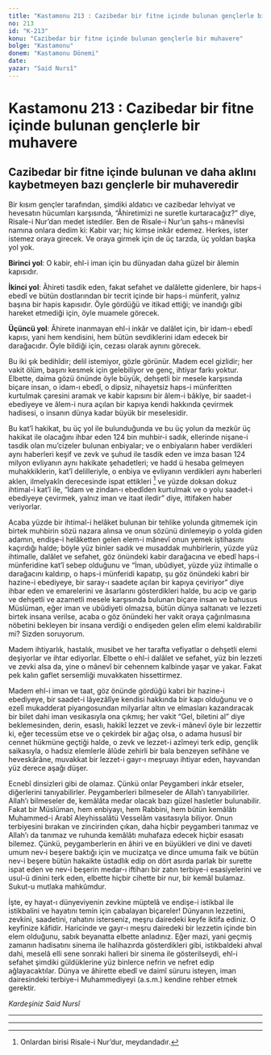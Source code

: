 ```yaml
---
title: "Kastamonu 213 : Cazibedar bir fitne içinde bulunan gençlerle bir muhavere"
no: 213
id: "K-213"
konu: "Cazibedar bir fitne içinde bulunan gençlerle bir muhavere"
bolge: "Kastamonu"
donem: "Kastamonu Dönemi"
date: 
yazar: "Said Nursî"
---
```


# Kastamonu 213 : Cazibedar bir fitne içinde bulunan gençlerle bir muhavere

## Cazibedar bir fitne içinde bulunan ve daha aklını kaybetmeyen bazı gençlerle bir muhaveredir

Bir kısım gençler tarafından, şimdiki aldatıcı ve cazibedar lehviyat ve hevesatın hücumları karşısında, “Âhiretimizi ne suretle kurtaracağız?” diye, Risale-i Nur’dan medet istediler. Ben de Risale-i Nur’un şahs-ı mânevîsi namına onlara dedim ki: Kabir var; hiç kimse inkâr edemez. Herkes, ister istemez oraya girecek. Ve oraya girmek için de üç tarzda, üç yoldan başka yol yok.

**Birinci yol**: O kabir, ehl-i iman için bu dünyadan daha güzel bir âlemin kapısıdır.

**İkinci yol**: Âhireti tasdik eden, fakat sefahet ve dalâlette gidenlere, bir haps‑i ebedî ve bütün dostlarından bir tecrit içinde bir haps-i münferit, yalnız başına bir hapis kapısıdır. Öyle gördüğü ve itikad ettiği; ve inandığı gibi hareket etmediği için, öyle muamele görecek.

**Üçüncü yol**: Âhirete inanmayan ehl-i inkâr ve dalâlet için, bir idam-ı ebedî kapısı, yani hem kendisini, hem bütün sevdiklerini idam edecek bir darağacıdır. Öyle bildiği için, cezası olarak aynını görecek.

Bu iki şık bedihîdir; delil istemiyor, gözle görünür. Madem ecel gizlidir; her vakit ölüm, başını kesmek için gelebiliyor ve genç, ihtiyar farkı yoktur. Elbette, daima gözü önünde öyle büyük, dehşetli bir mesele karşısında biçare insan, o idam-ı ebedî, o dipsiz, nihayetsiz haps-i münferitten kurtulmak çaresini aramak ve kabir kapısını bir âlem-i bâkîye, bir saadet-i ebediyeye ve âlem-i nura açılan bir kapıya kendi hakkında çevirmek hadisesi, o insanın dünya kadar büyük bir meselesidir.

Bu kat’î hakikat, bu üç yol ile bulunduğunda ve bu üç yolun da mezkûr üç hakikat ile olacağını ihbar eden 124 bin muhbir-i sadık, ellerinde nişane-i tasdik olan mu’cizeler bulunan enbiyalar; ve o enbiyaların haber verdikleri aynı haberleri keşif ve zevk ve şuhud ile tasdik eden ve imza basan 124 milyon evliyanın aynı hakikate şehadetleri; ve hadd ü hesaba gelmeyen muhakkiklerin, kat’î delilleriyle, o enbiya ve evliyanın verdikleri aynı haberleri aklen, ilmelyakîn derecesinde ispat ettikleri [^1] ve yüzde doksan dokuz ihtimal-i kat’î ile, “İdam ve zindan-ı ebedîden kurtulmak ve o yolu saadet-i ebediyeye çevirmek, yalnız iman ve itaat iledir” diye, ittifaken haber veriyorlar.

Acaba yüzde bir ihtimal-i helâket bulunan bir tehlike yolunda gitmemek için birtek muhbirin sözü nazara alınsa ve onun sözünü dinlemeyip o yolda giden adamın, endişe-i helâketten gelen elem-i mânevî onun yemek iştihasını kaçırdığı halde; böyle yüz binler sadık ve musaddak muhbirlerin, yüzde yüz ihtimalle, dalâlet ve sefahet, göz önündeki kabir darağacına ve ebedî haps-i münferidine kat’î sebep olduğunu ve “İman, ubûdiyet, yüzde yüz ihtimalle o darağacını kaldırıp, o haps-i münferidi kapatıp, şu göz önündeki kabri bir hazine-i ebediyeye, bir saray-ı saadete açılan bir kapıya çeviriyor” diye ihbar eden ve emarelerini ve âsarlarını gösterdikleri halde, bu acip ve garip ve dehşetli ve azametli mesele karşısında bulunan biçare insan ve bahusus Müslüman, eğer iman ve ubûdiyeti olmazsa, bütün dünya saltanatı ve lezzeti birtek insana verilse, acaba o göz önündeki her vakit oraya çağırılmasına nöbetini bekleyen bir insana verdiği o endişeden gelen elîm elemi kaldırabilir mi? Sizden soruyorum.

Madem ihtiyarlık, hastalık, musibet ve her tarafta vefiyatlar o dehşetli elemi deşiyorlar ve ihtar ediyorlar. Elbette o ehl-i dalâlet ve sefahet, yüz bin lezzeti ve zevki alsa da, yine o mânevî bir cehennem kalbinde yaşar ve yakar. Fakat pek kalın gaflet sersemliği muvakkaten hissettirmez.

Madem ehl-i iman ve taat, göz önünde gördüğü kabri bir hazine-i ebediyeye, bir saadet-i lâyezâlîye kendisi hakkında bir kapı olduğunu ve o ezelî mukadderat piyangosundan milyarlar altın ve elmasları kazandıracak bir bilet dahi iman vesikasıyla ona çıkmış; her vakit “Gel, biletini al” diye beklemesinden, derin, esaslı, hakikî lezzet ve zevk-i mânevî öyle bir lezzettir ki, eğer tecessüm etse ve o çekirdek bir ağaç olsa, o adama hususî bir cennet hükmüne geçtiği halde, o zevk ve lezzet-i azîmeyi terk edip, gençlik saikasıyla, o hadsiz elemlerle âlûde zehirli bir bala benzeyen sefihâne ve heveskârâne, muvakkat bir lezzet-i gayr-ı meşruayı ihtiyar eden, hayvandan yüz derece aşağı düşer.

Ecnebî dinsizleri gibi de olamaz. Çünkü onlar Peygamberi inkâr etseler, diğerlerini tanıyabilirler. Peygamberleri bilmeseler de Allah’ı tanıyabilirler. Allah’ı bilmeseler de, kemâlâta medar olacak bazı güzel hasletler bulunabilir. Fakat bir Müslüman, hem enbiyayı, hem Rabbini, hem bütün kemâlâtı Muhammed-i Arabî Aleyhissalâtü Vesselâm vasıtasıyla biliyor. Onun terbiyesini bırakan ve zincirinden çıkan, daha hiçbir peygamberi tanımaz ve Allah’ı da tanımaz ve ruhunda kemâlâtı muhafaza edecek hiçbir esasatı bilemez. Çünkü, peygamberlerin en âhiri ve en büyükleri ve dini ve daveti umum nev‑i beşere baktığı için ve mucizatça ve dince umuma faik ve bütün nev-i beşere bütün hakaikte üstadlık edip on dört asırda parlak bir surette ispat eden ve nev-i beşerin medar-ı iftiharı bir zatın terbiye-i esasiyelerini ve usul-ü dinini terk eden, elbette hiçbir cihette bir nur, bir kemâl bulamaz. Sukut-u mutlaka mahkûmdur.

İşte, ey hayat-ı dünyeviyenin zevkine müptelâ ve endişe-i istikbal ile istikbalini ve hayatını temin için çabalayan biçareler! Dünyanın lezzetini, zevkini, saadetini, rahatını isterseniz, meşru dairedeki keyfe iktifa ediniz. O keyfinize kâfidir. Haricinde ve gayr-ı meşru dairedeki bir lezzetin içinde bin elem olduğunu, sabık beyanatta elbette anladınız. Eğer mazi, yani geçmiş zamanın hadisatını sinema ile halihazırda gösterdikleri gibi, istikbaldeki ahval dahi, meselâ elli sene sonraki halleri bir sinema ile gösterilseydi, ehl-i sefahet şimdiki güldüklerine yüz binlerce nefrin ve nefret edip ağlayacaktılar. Dünya ve âhirette ebedî ve daimî süruru isteyen, iman dairesindeki terbiye-i Muhammediyeyi (a.s.m.) kendine rehber etmek gerektir.

*Kardeşiniz*
*Said Nursî*

***

***
[^1]: Onlardan birisi Risale-i Nur’dur, meydandadır.
